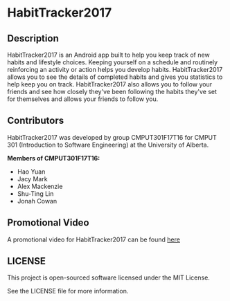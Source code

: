 # HabitTracker2017

## Description
HabitTracker2017 is an Android app built to help you keep track of new habits and lifestyle choices.
Keeping yourself on a schedule and routinely reinforcing an activity or action helps you develop habits.
HabitTracker2017 allows you to see the details of completed habits and gives you statistics to help keep you on track. HabitTracker2017 also allows you to follow your friends and see how closely they've been following the habits they've set for themselves and allows your friends to follow you.

## Contributors
HabitTracker2017 was developed by group CMPUT301F17T16 for CMPUT 301 (Introduction to Software Engineering) at the University of Alberta.

**Members of CMPUT301F17T16:**
* Hao Yuan
* Jacy Mark
* Alex Mackenzie
* Shu-Ting Lin
* Jonah Cowan

## Promotional Video
A promotional video for HabitTracker2017 can be found [here](https://www.youtube.com/watch?v=32f8zIlZr5E&feature=youtu.be)

## LICENSE
This project is open-sourced software licensed under the MIT License.

See the LICENSE file for more information.
